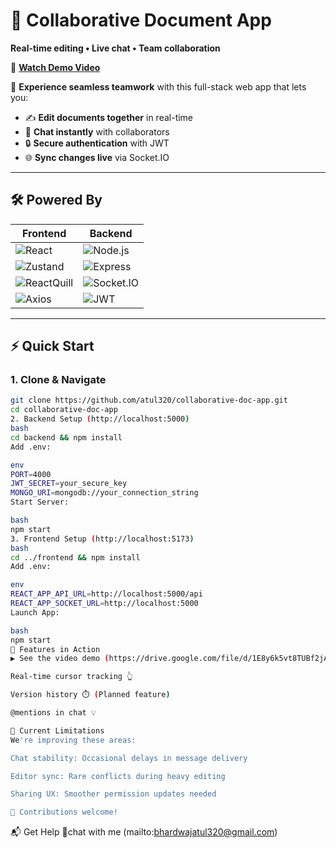 # 🌟 Collaborative Document App  
**Real-time editing • Live chat • Team collaboration**  

🎥 **[Watch Demo Video](https://drive.google.com/file/d/1E8y6k5vt8TUBf2jAJc9ejSnVSjgGhF7l/view?usp=drive_link)**   

🚀 **Experience seamless teamwork** with this full-stack web app that lets you:  
- ✍️ **Edit documents together** in real-time  
- 💬 **Chat instantly** with collaborators  
- 🔒 **Secure authentication** with JWT  
- 🌐 **Sync changes live** via Socket.IO  

---

## 🛠 Powered By  


| Frontend              | Backend               |
|-----------------------|-----------------------|
| ![React](https://img.shields.io/badge/React-61DAFB?logo=react&logoColor=white) | ![Node.js](https://img.shields.io/badge/Node.js-339933?logo=nodedotjs&logoColor=white) |
| ![Zustand](https://img.shields.io/badge/Zustand-764ABC?logo=redux&logoColor=white) | ![Express](https://img.shields.io/badge/Express-000000?logo=express&logoColor=white) |
| ![ReactQuill](https://img.shields.io/badge/ReactQuill-52B0E7?logo=quill&logoColor=white) | ![Socket.IO](https://img.shields.io/badge/Socket.IO-010101?logo=socketdotio&logoColor=white) |
| ![Axios](https://img.shields.io/badge/Axios-5A29E4?logo=axios&logoColor=white) | ![JWT](https://img.shields.io/badge/JWT-000000?logo=jsonwebtokens&logoColor=white) |

</div>  

---

## ⚡ Quick Start  

### 1. Clone & Navigate  
```bash
git clone https://github.com/atul320/collaborative-doc-app.git  
cd collaborative-doc-app  
2. Backend Setup (http://localhost:5000)
bash
cd backend && npm install
Add .env:

env
PORT=4000
JWT_SECRET=your_secure_key
MONGO_URI=mongodb://your_connection_string
Start Server:

bash
npm start
3. Frontend Setup (http://localhost:5173)
bash
cd ../frontend && npm install
Add .env:

env
REACT_APP_API_URL=http://localhost:5000/api
REACT_APP_SOCKET_URL=http://localhost:5000
Launch App:

bash
npm start
🎨 Features in Action
▶️ See the video demo (https://drive.google.com/file/d/1E8y6k5vt8TUBf2jAJc9ejSnVSjgGhF7l/view?usp=drive_link)

Real-time cursor tracking 👆

Version history ⏱️ (Planned feature)

@mentions in chat 💡

🚧 Current Limitations
We're improving these areas:

Chat stability: Occasional delays in message delivery

Editor sync: Rare conflicts during heavy editing

Sharing UX: Smoother permission updates needed

🔨 Contributions welcome!
```
📬 Get Help
💬chat with me (mailto:bhardwajatul320@gmail.com)



